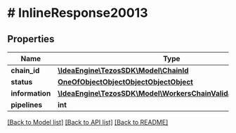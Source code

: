 # # InlineResponse20013

## Properties

Name | Type | Description | Notes
------------ | ------------- | ------------- | -------------
**chain_id** | [**\IdeaEngine\TezosSDK\Model\ChainId**](ChainId.md) |  |
**status** | [**OneOfObjectObjectObjectObjectObject**](OneOfObjectObjectObjectObjectObject.md) |  |
**information** | [**\IdeaEngine\TezosSDK\Model\WorkersChainValidatorsInformation**](WorkersChainValidatorsInformation.md) |  |
**pipelines** | **int** |  |

[[Back to Model list]](../../README.md#models) [[Back to API list]](../../README.md#endpoints) [[Back to README]](../../README.md)
